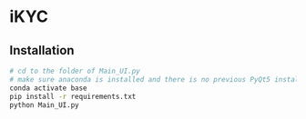 # iKYC

Installation
---
```bash
# cd to the folder of Main_UI.py
# make sure anaconda is installed and there is no previous PyQt5 installation outside the environment
conda activate base
pip install -r requirements.txt
python Main_UI.py
```

&ensp;